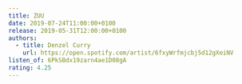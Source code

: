 ```yaml
---
title: ZUU
date: 2019-07-24T11:00:00+0100
release: 2019-05-31T12:00:00+0100
authors:
  - title: Denzel Curry
    url: https://open.spotify.com/artist/6fxyWrfmjcbj5d12gXeiNV
listen_of: 6PkSBdx19zarn4ae1D08gA
rating: 4.25
---
```


